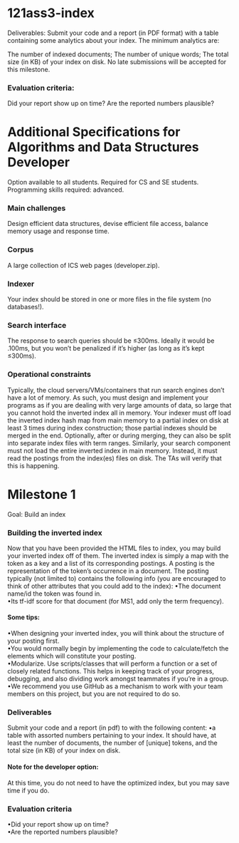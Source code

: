 # 121ass3-index
Deliverables: Submit your code and a report (in PDF format) with a table containing some analytics about your index. The minimum analytics are:  

The number of indexed documents;
The number of unique words;
The total size (in KB) of your index on disk.
No late submissions will be accepted for this milestone.

### Evaluation criteria:

Did your report show up on time?
Are the reported numbers plausible?

# Additional Specifications for Algorithms and Data Structures Developer
Option available to all students. Required for CS and SE students.
Programming skills required: advanced.

### Main challenges

Design efficient data structures, devise efficient file access, balance memory usage and response time.

### Corpus

A large collection of ICS web pages (developer.zip).

### Indexer

Your index should be stored in one or more files in the file system (no databases!).

### Search interface

The response to search queries should be ≤300ms. Ideally it would be .100ms,
but you won’t be penalized if it’s higher (as long as it’s kept ≤300ms).

### Operational constraints

Typically, the cloud servers/VMs/containers that run search engines don’t have
a lot of memory. As such, you must design and implement your programs as
if you are dealing with very large amounts of data, so large that you cannot
hold the inverted index all in memory. Your indexer must off load the inverted
index hash map from main memory to a partial index on disk at least 3 times
during index construction; those partial indexes should be merged in the end.
Optionally, after or during merging, they can also be split into separate index
files with term ranges. Similarly, your search component must not load the
entire inverted index in main memory. Instead, it must read the postings from
the index(es) files on disk. The TAs will verify that this is happening.

# Milestone 1
Goal: Build an index

### Building the inverted index

Now that you have been provided the HTML files to index, you may build your
inverted index off of them. The inverted index is simply a map with the token
as a key and a list of its corresponding postings. A posting is the representation
of the token’s occurrence in a document. The posting typically (not limited to)
contains the following info (you are encouraged to think of other attributes that
you could add to the index):
  •The document name/id the token was found in.  
  •Its tf-idf score for that document (for MS1, add only the term frequency).

#### Some tips:
  •When designing your inverted index, you will think about the structure
  of your posting first.  
  •You would normally begin by implementing the code to calculate/fetch
  the elements which will constitute your posting.  
  •Modularize. Use scripts/classes that will perform a function or a set of
  closely related functions. This helps in keeping track of your progress,
  debugging, and also dividing work amongst teammates if you’re in a group.  
  •We recommend you use GitHub as a mechanism to work with your team
  members on this project, but you are not required to do so.  

### Deliverables
Submit your code and a report (in pdf) to with the following content:
  •a table with assorted numbers pertaining to your index. It should have,
  at least the number of documents, the number of [unique] tokens, and the
  total size (in KB) of your index on disk.  

#### Note for the developer option: 
At this time, you do not need to have the
optimized index, but you may save time if you do.

### Evaluation criteria
  •Did your report show up on time?  
  •Are the reported numbers plausible?  
